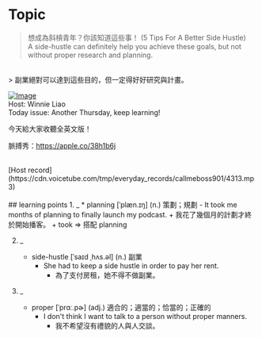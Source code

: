 # Topic

> 想成為斜槓青年？你該知道這些事！ (5 Tips For A Better Side Hustle) <br>
> A side-hustle can definitely help you achieve these goals, but not without proper research and planning.
 <br>
> 副業絕對可以達到這些目的，但一定得好好研究與計畫。 <br>

[![Image](https://cdn.voicetube.com/assets/thumbnails/U1IvJClaqNI.jpg)](https://www.youtube.com/embed/U1IvJClaqNI?rel=0&showinfo=0&cc_load_policy=0&controls=1&autoplay=1&iv_load_policy=3&playsinline=1&wmode=transparent&start=29&end=35&enablejsapi=1&origin=https://tw.voicetube.com&widgetid=1)<br>
Host: Winnie Liao 
<br>Today issue: Another Thursday, keep learning!

今天給大家收聽全英文版！

脈搏秀：https://apple.co/38h1b6j


<br>
[Host record](https://cdn.voicetube.com/tmp/everyday_records/callmeboss901/4313.mp3)
<br><br>
## learning points
1. _
	* planning [ˈplæn.ɪŋ] (n.) 策劃；規劃
		- It took me months of planning to finally launch my podcast.
			+ 我花了幾個月的計劃才終於開始播客。
			+ took => 搭配 planning

2. _
	* side-hustle  [ˈsaɪd ˌhʌs.əl] (n.) 副業
		- She had to keep a side hustle in order to pay her rent.
			+ 為了支付房租，她不得不做副業。

3. _
	* proper  [ˈprɑː.pɚ] (adj.) 適合的；適當的；恰當的；正確的
		- I don't think I want to talk to a person without proper manners.
			+ 我不希望沒有禮貌的人與人交談。
